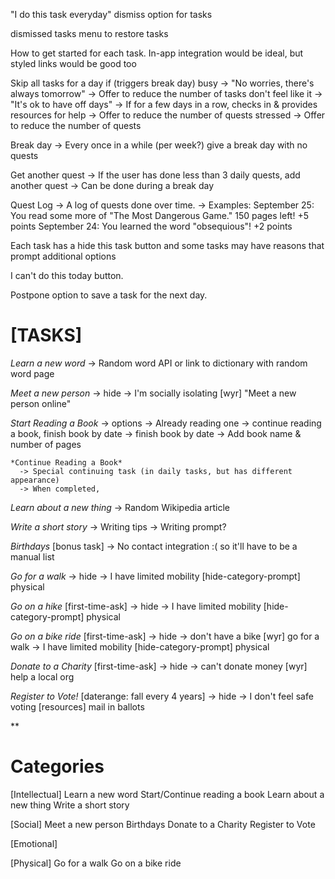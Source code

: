 "I do this task everyday" dismiss option for tasks

dismissed tasks menu to restore tasks

How to get started for each task.
In-app integration would be ideal, but styled links would be good too

Skip all tasks for a day if (triggers break day)
  busy
    -> "No worries, there's always tomorrow"
    -> Offer to reduce the number of tasks
  don't feel like it
    -> "It's ok to have off days"
    -> If for a few days in a row, checks in & provides resources for help
    -> Offer to reduce the number of quests
  stressed
    -> Offer to reduce the number of quests

Break day
  -> Every once in a while (per week?) give a break day with no quests

Get another quest
  -> If the user has done less than 3 daily quests, add another quest
  -> Can be done during a break day

Quest Log
  -> A log of quests done over time.
  -> Examples:
    September 25: You read some more of "The Most Dangerous Game." 150 pages left! +5 points
    September 24: You learned the word "obsequious"! +2 points

Each task has a hide this task button and some tasks may have reasons that prompt additional options

I can't do this today button.

Postpone option to save a task for the next day.

# [TASKS]

*Learn a new word*
  -> Random word API or link to dictionary with random word page

*Meet a new person*
  -> hide
    -> I'm socially isolating [wyr] "Meet a new person online"

*Start Reading a Book*
 -> options
    -> Already reading one -> continue reading a book, finish book by date
    -> finish book by date
    -> Add book name & number of pages

    *Continue Reading a Book*
      -> Special continuing task (in daily tasks, but has different appearance)
      -> When completed,

*Learn about a new thing*
 -> Random Wikipedia article

*Write a short story*
 -> Writing tips
 -> Writing prompt?

*Birthdays* [bonus task]
 -> No contact integration :( so it'll have to be a manual list

*Go for a walk*
  -> hide
    -> I have limited mobility [hide-category-prompt] physical

*Go on a hike* [first-time-ask]
  -> hide
    -> I have limited mobility [hide-category-prompt] physical

*Go on a bike ride* [first-time-ask]
  -> hide
    -> don't have a bike [wyr] go for a walk
    -> I have limited mobility [hide-category-prompt] physical

*Donate to a Charity* [first-time-ask]
  -> hide
    -> can't donate money [wyr] help a local org

*Register to Vote!* [daterange: fall every 4 years]
  -> hide
    -> I don't feel safe voting [resources] mail in ballots

**

# Categories

[Intellectual]
Learn a new word
Start/Continue reading a book
Learn about a new thing
Write a short story

[Social]
Meet a new person
Birthdays
Donate to a Charity
Register to Vote

[Emotional]

[Physical]
Go for a walk
Go on a bike ride
